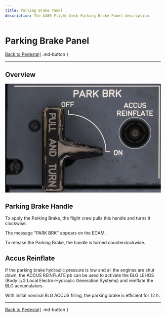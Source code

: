 ```yaml
---
title: Parking Brake Panel
description: The A380 Flight Deck Parking Brake Panel description.
---
```


# Parking Brake Panel

[Back to Pedestal](../overviews/pedestal.md){ .md-button }

---

## Overview

![img_8.png](../../../assets/a380x-briefing/flight-deck/pedestal/parking-brake.png)

## Parking Brake Handle

To apply the Parking Brake, the flight crew pulls this handle and turns it clockwise.

The message "PARK BRK" appears on the ECAM.

To release the Parking Brake, the handle is turned counterclockwise.

## Accus Reinflate

If the parking brake hydraulic pressure is low and all the engines are shut down, the ACCUS
REINFLATE pb can be used to activate the BLG LEHGS (Body L/G Local Electro-Hydraulic Generation Systems) and reinflate 
the BLG accumulators. 

With initial nominal BLG ACCUS filling, the parking brake is efficient for 12 h.

---

[Back to Pedestal](../overviews/pedestal.md){ .md-button }

